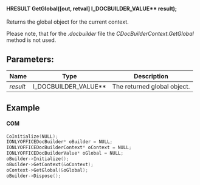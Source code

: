 #### HRESULT GetGlobal(\[out, retval] I\_DOCBUILDER\_VALUE\*\* result);

Returns the global object for the current context.

Please note, that for the *.docbuilder* file the *CDocBuilderContext.GetGlobal* method is not used.

## Parameters:

| Name     | Type                     | Description                 |
| -------- | ------------------------ | --------------------------- |
| *result* | I\_DOCBUILDER\_VALUE\*\* | The returned global object. |

## Example

#### COM

```c++
CoInitialize(NULL);
IONLYOFFICEDocBuilder* oBuilder = NULL;
IONLYOFFICEDocBuilderContext* oContext = NULL;
IONLYOFFICEDocBuilderValue* oGlobal = NULL;
oBuilder->Initialize();
oBuilder->GetContext(&oContext);
oContext->GetGlobal(&oGlobal);
oBuilder->Dispose();
```
